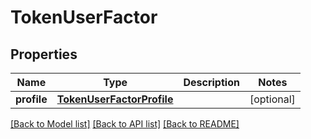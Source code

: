 # TokenUserFactor

## Properties
Name | Type | Description | Notes
------------ | ------------- | ------------- | -------------
**profile** | [**TokenUserFactorProfile**](TokenUserFactorProfile.md) |  | [optional] 

[[Back to Model list]](../README.md#documentation-for-models) [[Back to API list]](../README.md#documentation-for-api-endpoints) [[Back to README]](../README.md)

